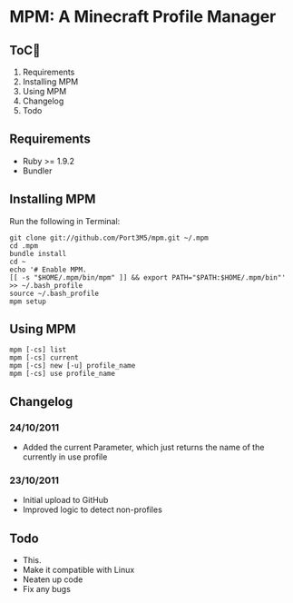 MPM: A Minecraft Profile Manager
================================

ToC
---
1. Requirements
1. Installing MPM
1. Using MPM
2. Changelog
3. Todo

Requirements
------------

* Ruby >= 1.9.2
* Bundler

Installing MPM
--------------

Run the following in Terminal:

    git clone git://github.com/Port3M5/mpm.git ~/.mpm
    cd .mpm
    bundle install
    cd ~
    echo '# Enable MPM.
    [[ -s "$HOME/.mpm/bin/mpm" ]] && export PATH="$PATH:$HOME/.mpm/bin"' >> ~/.bash_profile
    source ~/.bash_profile
    mpm setup


Using MPM
---------

    mpm [-cs] list
    mpm [-cs] current
    mpm [-cs] new [-u] profile_name
    mpm [-cs] use profile_name

Changelog
---------

### 24/10/2011 ###
 + Added the current Parameter, which just returns the name of the currently in use profile

### 23/10/2011 ###
+ Initial upload to GitHub
+ Improved logic to detect non-profiles

Todo
----
+ This.
+ Make it compatible with Linux
+ Neaten up code
+ Fix any bugs
